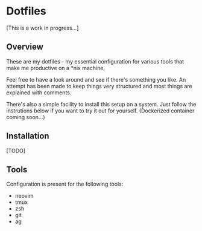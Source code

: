 # Dotfiles

[This is a work in progress...]


## Overview

These are my dotfiles - my essential configuration for various tools that make
me productive on a \*nix machine.

Feel free to have a look around and see if there's something you like. An
attempt has been made to keep things very structured and most things are
explained with comments.

There's also a simple facility to install this setup on a system. Just follow
the instrutions below if you want to try it out for yourself.
(Dockerized container coming soon...)


## Installation

[TODO]


## Tools

Configuration is present for the following tools:

- neovim
- tmux
- zsh
- git
- ag
